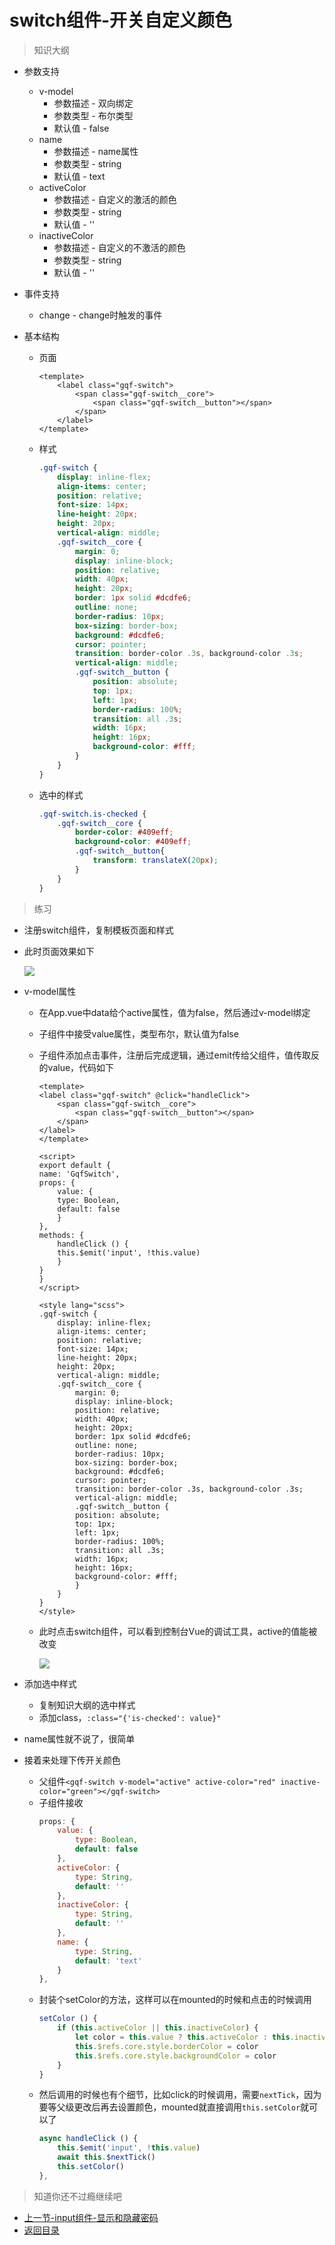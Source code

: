 # switch组件-开关自定义颜色

> 知识大纲

* 参数支持
    * v-model
        * 参数描述 - 双向绑定 
        * 参数类型 - 布尔类型
        * 默认值 - false
    * name
        * 参数描述 - name属性
        * 参数类型 - string
        * 默认值 - text
    * activeColor
        * 参数描述 - 自定义的激活的颜色
        * 参数类型 - string
        * 默认值 - ''
    * inactiveColor
        * 参数描述 - 自定义的不激活的颜色 
        * 参数类型 - string
        * 默认值 - '' 

* 事件支持
    * change - change时触发的事件

* 基本结构
    * 页面
        ```
        <template>
            <label class="gqf-switch">
                <span class="gqf-switch__core">
                    <span class="gqf-switch__button"></span>
                </span>
            </label>
        </template>        
        ```
    * 样式
        ```scss
        .gqf-switch {
            display: inline-flex;
            align-items: center;
            position: relative;
            font-size: 14px;
            line-height: 20px;
            height: 20px;
            vertical-align: middle;
            .gqf-switch__core {
                margin: 0;
                display: inline-block;
                position: relative;
                width: 40px;
                height: 20px;
                border: 1px solid #dcdfe6;
                outline: none;
                border-radius: 10px;
                box-sizing: border-box;
                background: #dcdfe6;
                cursor: pointer;
                transition: border-color .3s, background-color .3s;
                vertical-align: middle;
                .gqf-switch__button {
                    position: absolute;
                    top: 1px;
                    left: 1px;
                    border-radius: 100%;
                    transition: all .3s;
                    width: 16px;
                    height: 16px;
                    background-color: #fff;
                }
            }
        }        
        ```  
    * 选中的样式
        ```scss
        .gqf-switch.is-checked {
            .gqf-switch__core {
                border-color: #409eff;
                background-color: #409eff;
                .gqf-switch__button{
                    transform: translateX(20px);
                }
            }
        }        
        ```     

> 练习

* 注册switch组件，复制模板页面和样式 
* 此时页面效果如下  

    ![](./images/复制页面结构和样式.jpg)

* v-model属性  
    * 在App.vue中data给个active属性，值为false，然后通过v-model绑定
    * 子组件中接受value属性，类型布尔，默认值为false
    * 子组件添加点击事件，注册后完成逻辑，通过emit传给父组件，值传取反的value，代码如下
        ```vue
        <template>
        <label class="gqf-switch" @click="handleClick">
            <span class="gqf-switch__core">
                <span class="gqf-switch__button"></span>
            </span>
        </label>
        </template>

        <script>
        export default {
        name: 'GqfSwitch',
        props: {
            value: {
            type: Boolean,
            default: false
            }
        },
        methods: {
            handleClick () {
            this.$emit('input', !this.value)
            }
        }
        }
        </script>

        <style lang="scss">
        .gqf-switch {
            display: inline-flex;
            align-items: center;
            position: relative;
            font-size: 14px;
            line-height: 20px;
            height: 20px;
            vertical-align: middle;
            .gqf-switch__core {
                margin: 0;
                display: inline-block;
                position: relative;
                width: 40px;
                height: 20px;
                border: 1px solid #dcdfe6;
                outline: none;
                border-radius: 10px;
                box-sizing: border-box;
                background: #dcdfe6;
                cursor: pointer;
                transition: border-color .3s, background-color .3s;
                vertical-align: middle;
                .gqf-switch__button {
                position: absolute;
                top: 1px;
                left: 1px;
                border-radius: 100%;
                transition: all .3s;
                width: 16px;
                height: 16px;
                background-color: #fff;
                }
            }
        }
        </style>
        ```
    * 此时点击switch组件，可以看到控制台Vue的调试工具，active的值能被改变

        ![](./images/双向绑定实现.jpg)   

* 添加选中样式
    * 复制知识大纲的选中样式
    * 添加class，`:class="{'is-checked': value}"`

* name属性就不说了，很简单
* 接着来处理下传开关颜色   
    * 父组件`<gqf-switch v-model="active" active-color="red" inactive-color="green"></gqf-switch>`
    * 子组件接收 
        ```js
        props: {
            value: {
                type: Boolean,
                default: false
            },
            activeColor: {
                type: String,
                default: ''
            },
            inactiveColor: {
                type: String,
                default: ''
            },
            name: {
                type: String,
                default: 'text'
            }
        },        
        ``` 
    * 封装个setColor的方法，这样可以在mounted的时候和点击的时候调用   
        ```js
        setColor () {
            if (this.activeColor || this.inactiveColor) {
                let color = this.value ? this.activeColor : this.inactiveColor
                this.$refs.core.style.borderColor = color
                this.$refs.core.style.backgroundColor = color
            }
        }        
        ``` 
    * 然后调用的时候也有个细节，比如click的时候调用，需要`nextTick`，因为要等父级更改后再去设置颜色，mounted就直接调用`this.setColor`就可以了
        ```js
        async handleClick () {
            this.$emit('input', !this.value)
            await this.$nextTick()
            this.setColor()
        },
        ```



> 知道你还不过瘾继续吧       

* [上一节-input组件-显示和隐藏密码](../17-input组件-显示和隐藏密码/input组件-显示和隐藏密码.md)
* [返回目录](../../README.md)